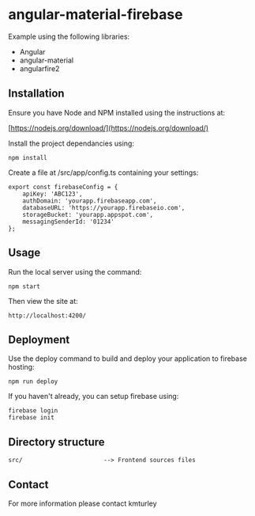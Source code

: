 # angular-material-firebase

Example using the following libraries:
* Angular
* angular-material
* angularfire2

## Installation

Ensure you have Node and NPM installed using the instructions at:

[https://nodejs.org/download/](https://nodejs.org/download/)

Install the project dependancies using:

    npm install

Create a file at /src/app/config.ts containing your settings:

    export const firebaseConfig = {
        apiKey: 'ABC123',
        authDomain: 'yourapp.firebaseapp.com',
        databaseURL: 'https://yourapp.firebaseio.com',
        storageBucket: 'yourapp.appspot.com',
        messagingSenderId: '01234'
    };

## Usage

Run the local server using the command:

    npm start

Then view the site at:

    http://localhost:4200/


## Deployment

Use the deploy command to build and deploy your application to firebase hosting:

    npm run deploy

If you haven't already, you can setup firebase using:

    firebase login
    firebase init


## Directory structure

    src/                       --> Frontend sources files


## Contact

For more information please contact kmturley
